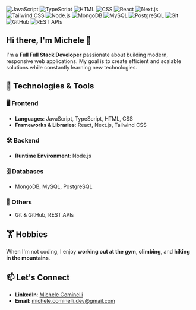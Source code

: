 ![JavaScript](https://img.shields.io/badge/JavaScript-F7DF1E?style=for-the-badge&logo=javascript&logoColor=black) ![TypeScript](https://img.shields.io/badge/TypeScript-3178C6?style=for-the-badge&logo=typescript&logoColor=white) ![HTML](https://img.shields.io/badge/HTML-E34F26?style=for-the-badge&logo=html5&logoColor=white) ![CSS](https://img.shields.io/badge/CSS-1572B6?style=for-the-badge&logo=css3&logoColor=white) ![React](https://img.shields.io/badge/React-61DAFB?style=for-the-badge&logo=react&logoColor=black) ![Next.js](https://img.shields.io/badge/Next.js-000000?style=for-the-badge&logo=nextdotjs&logoColor=white) ![Tailwind CSS](https://img.shields.io/badge/Tailwind%20CSS-06B6D4?style=for-the-badge&logo=tailwindcss&logoColor=white) ![Node.js](https://img.shields.io/badge/Node.js-339933?style=for-the-badge&logo=nodedotjs&logoColor=white) ![MongoDB](https://img.shields.io/badge/MongoDB-47A248?style=for-the-badge&logo=mongodb&logoColor=white) ![MySQL](https://img.shields.io/badge/MySQL-4479A1?style=for-the-badge&logo=mysql&logoColor=white) ![PostgreSQL](https://img.shields.io/badge/PostgreSQL-4169E1?style=for-the-badge&logo=postgresql&logoColor=white) ![Git](https://img.shields.io/badge/Git-F05032?style=for-the-badge&logo=git&logoColor=white)
![GitHub](https://img.shields.io/badge/GitHub-181717?style=for-the-badge&logo=github&logoColor=white) ![REST APIs](https://img.shields.io/badge/REST%20APIs-02569B?style=for-the-badge&logo=rest&logoColor=white)

## Hi there, I'm Michele 👋

I'm a **Full Full Stack Developer** passionate about building modern, responsive web applications. My goal is to create efficient and scalable solutions while constantly learning new technologies.

## 🚀 Technologies & Tools

### 🖥️ Frontend
- **Languages**: JavaScript, TypeScript, HTML, CSS
- **Frameworks & Libraries**: React, Next.js, Tailwind CSS

### 🛠️ Backend
- **Runtime Environment**: Node.js

### 🗄 Databases
- MongoDB, MySQL, PostgreSQL

### 🧩 Others
- Git & GitHub, REST APIs

## 🏋️ Hobbies
When I'm not coding, I enjoy **working out at the gym**, **climbing**, and **hiking in the mountains**.

## 📫 Let's Connect
- **LinkedIn**: [Michele Cominelli](https://www.linkedin.com/in/michele-cominelli/)
- **Email**: michele.cominelli.dev@gmail.com

<!--
**Riukim/Riukim** is a ✨ _special_ ✨ repository because its `README.md` (this file) appears on your GitHub profile.

Here are some ideas to get you started:

- 🔭 I’m currently working on ...
- 🌱 I’m currently learning ...
- 👯 I’m looking to collaborate on ...
- 🤔 I’m looking for help with ...
- 💬 Ask me about ...
- 📫 How to reach me: ...
- 😄 Pronouns: ...
- ⚡ Fun fact: ...
-->
